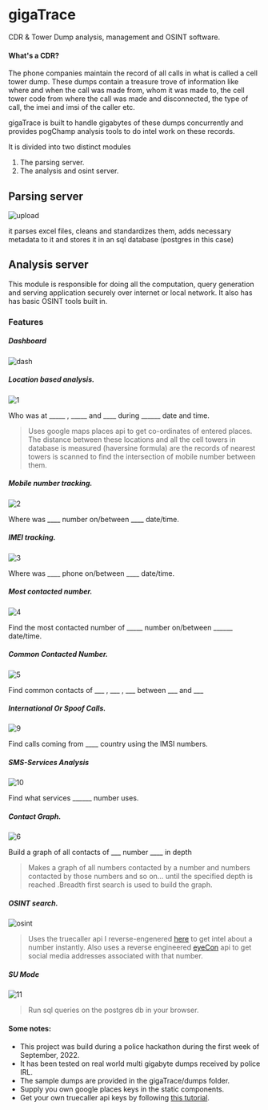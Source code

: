 
# gigaTrace

CDR & Tower Dump analysis, management and OSINT software.

####  What's a CDR?
The phone companies maintain the record of all calls in what is called a cell tower
dump. These dumps contain a treasure trove of information like where and when the
call was made from, whom it was made to, the cell tower code from where the call was
made and disconnected, the type of call, the imei and imsi of the caller etc.

gigaTrace is built to handle gigabytes of these dumps concurrently and provides pogChamp analysis tools to do intel work on these records.

It is divided into two distinct modules 
1. The parsing server.
2. The analysis and osint server.

## Parsing server
![upload](https://user-images.githubusercontent.com/20323373/210308993-c75700d2-2e7e-440e-89ad-c87c2036da62.PNG)

it parses excel files, cleans and standardizes them, adds necessary metadata to it and stores it in an sql database (postgres in this case)

## Analysis server
This module  is responsible for doing all the computation, query generation and serving  application securely over internet or local network. It also has has basic OSINT tools built in.

### Features
##### Dashboard
![dash](https://user-images.githubusercontent.com/20323373/210309115-020aece1-2986-4930-9efe-610ad2e21c3a.PNG)

##### Location based analysis.
![1](https://user-images.githubusercontent.com/20323373/210309127-4f05520f-b547-4cbb-bdd1-af76f54872fe.gif)

Who was at _____ , _____ and ____ during ______ date and time.
> Uses google maps places api to get co-ordinates of entered places.
The distance between these locations and all the cell towers in database is measured (haversine formula) are the records of nearest towers is scanned to find the intersection of mobile number between them.

##### Mobile number tracking.
![2](https://user-images.githubusercontent.com/20323373/210309217-0f9e41a4-c80d-4534-ae6d-f53ef6ed691e.gif)

Where was ____ number on/between ____ date/time.

##### IMEI tracking.
![3](https://user-images.githubusercontent.com/20323373/210309284-e1e290dd-84b5-42de-822f-7155e6376e6e.gif)

Where was ____ phone on/between ____ date/time.

##### Most contacted number.
![4](https://user-images.githubusercontent.com/20323373/210309300-f0a4d626-ead7-489b-9244-940c8b6443c2.gif)

Find the most contacted number of _____ number on/between ______ date/time.

##### Common Contacted Number.
![5](https://user-images.githubusercontent.com/20323373/210309311-1e71027a-f956-4e2c-bbea-55e2b8b4abfc.gif)

Find common contacts of ___ , ___ , ___ between ___ and ___

##### International Or Spoof Calls.
![9](https://user-images.githubusercontent.com/20323373/210309385-ffc701e8-0c4d-4949-8bb3-fffdd02a800d.gif)

Find calls coming from ____ country using the IMSI numbers.

##### SMS-Services Analysis
![10](https://user-images.githubusercontent.com/20323373/210309399-6bb4d6f2-a0d0-4a39-863f-2de7a71a1d21.gif)

Find what services ______ number uses.

##### Contact Graph.
![6](https://user-images.githubusercontent.com/20323373/210309414-38c727c4-0abc-44fc-b010-538a673ed0dc.gif)

Build a graph of all contacts of ___ number ____ in depth
> Makes a graph of all numbers contacted by a number and numbers contacted by those numbers and so on… until the specified depth is reached .Breadth first search is used to build the graph.

##### OSINT search.
![osint](https://user-images.githubusercontent.com/20323373/210309535-fdf0218c-eae5-4071-bfe2-1b05a944e4f9.gif)

> Uses the truecaller api I reverse-engenered [here](http://blog.danishjoshi.com/reverse-engineering-truecaller-mobile-app-and-making-a-bot-out-of-the-exposed-apis/) to get intel about a number instantly. Also uses a reverse engineered [eyeCon](https://www.eyecon-app.com/) api to get social media addresses associated with that number.

##### SU Mode
![11](https://user-images.githubusercontent.com/20323373/210309817-4936eacb-93e5-4222-9459-06627240e7d8.gif)

> Run sql queries on the postgres db in your browser.
#### Some notes:
- This project was build during a police hackathon during the first week of September, 2022.
- It has been tested on real world multi gigabyte dumps received by police IRL.
- The sample dumps are provided in the gigaTrace/dumps folder.
- Supply you own google places keys in the static components.
- Get your own truecaller api keys by following [this tutorial](http://blog.danishjoshi.com/reverse-engineering-truecaller-mobile-app-and-making-a-bot-out-of-the-exposed-apis/).
